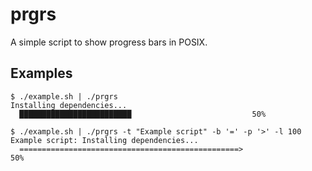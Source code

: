 # prgrs

A simple script to show progress bars in POSIX.

## Examples

```
$ ./example.sh | ./prgrs
Installing dependencies...
  █████████████████████████                           50%
```

```
$ ./example.sh | ./prgrs -t "Example script" -b '=' -p '>' -l 100
Example script: Installing dependencies...
  =================================================>                                                    50%
```
